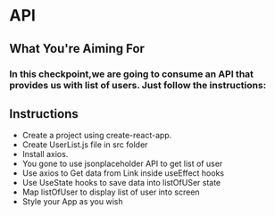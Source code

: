 # API

## What You're Aiming For

### In this checkpoint,we are going to consume an API that provides us with list of users. Just follow the instructions:

## Instructions

- Create a project using create-react-app.
- Create UserList.js file in src folder
- Install axios.
- You gone to use jsonplaceholder API to get list of user
- Use axios to Get data from Link inside useEffect hooks
- Use UseState hooks to save data into listOfUSer state
- Map listOfUser to display list of user into screen
- Style your App as you wish
